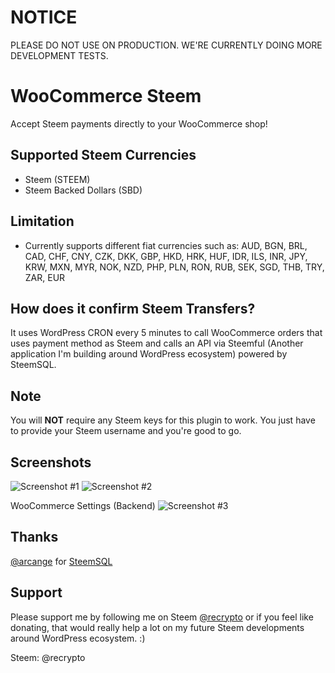 # NOTICE
PLEASE DO NOT USE ON PRODUCTION. WE'RE CURRENTLY DOING MORE DEVELOPMENT TESTS.

# WooCommerce Steem
Accept Steem payments directly to your WooCommerce shop!

## Supported Steem Currencies
- Steem (STEEM)
- Steem Backed Dollars (SBD)

## Limitation
- Currently supports different fiat currencies such as: AUD, BGN, BRL, CAD, CHF, CNY, CZK, DKK, GBP, HKD, HRK, HUF, IDR, ILS, INR, JPY, KRW, MXN, MYR, NOK, NZD, PHP, PLN, RON, RUB, SEK, SGD, THB, TRY, ZAR, EUR

## How does it confirm Steem Transfers?
It uses WordPress CRON every 5 minutes to call WooCommerce orders that uses payment method as Steem and calls an API via Steemful (Another application I'm building around WordPress ecosystem) powered by SteemSQL.

## Note
You will <strong>NOT</strong> require any Steem keys for this plugin to work. You just have to provide your Steem username and you're good to go.

## Screenshots

![Screenshot #1](https://steemitimages.com/0x0/https://imgoat.com/uploads/8f13708210/19682.png)
![Screenshot #2](https://steemitimages.com/0x0/https://imgoat.com/uploads/8f13708210/19684.png)

WooCommerce Settings (Backend)
![Screenshot #3](https://imgoat.com/uploads/8f13708210/19683.png)

## Thanks
[@arcange](https://steemit.com/@arcange) for [SteemSQL](https://steemsql.com)

## Support
Please support me by following me on Steem [@recrypto](https://steemit.com/@recrypto) or if you feel like donating, that would really help a lot on my future Steem developments around WordPress ecosystem. :)

Steem: @recrypto
